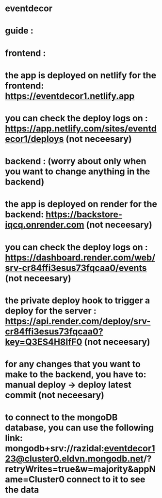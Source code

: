 # eventdecor

# guide :

# frontend :
# the app is deployed on netlify for the frontend: https://eventdecor1.netlify.app
# you can check the deploy logs on : https://app.netlify.com/sites/eventdecor1/deploys  (not neceesary)

# backend :  (worry about only when you want to change anything in the backend)
# the app is deployed on render for the backend: https://backstore-iqcq.onrender.com  (not neceesary)
# you can check the deploy logs on : https://dashboard.render.com/web/srv-cr84ffi3esus73fqcaa0/events (not neceesary)
# the private deploy hook to trigger a deploy for the server : https://api.render.com/deploy/srv-cr84ffi3esus73fqcaa0?key=Q3ES4H8IfF0 (not neceesary)
# for any changes that you want to make to the backend, you have to: manual deploy -> deploy latest commit (not neceesary)
# to connect to the mongoDB database, you can use the following link: mongodb+srv://razidal:eventdecor123@cluster0.eldvn.mongodb.net/?retryWrites=true&w=majority&appName=Cluster0   connect to it to see the data